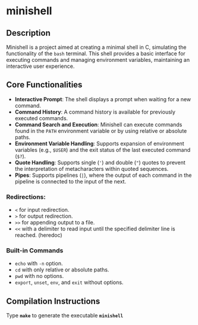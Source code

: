 <h1>minishell</h1>

<h2>Description</h2>

Minishell is a project aimed at creating a minimal shell in C, simulating the functionality of the <code>bash</code> terminal. This shell provides a basic interface for executing commands and managing environment variables, maintaining an interactive user experience.

<h2>Core Functionalities</h2>
<ul>
  <li><strong>Interactive Prompt</strong>: The shell displays a prompt when waiting for a new command.</li>
  <li><strong>Command History</strong>: A command history is available for previously executed commands.</li>
  <li><strong>Command Search and Execution</strong>: Minishell can execute commands found in the <code>PATH</code> environment variable or by using relative or absolute paths.</li>
  <li><strong>Environment Variable Handling</strong>: Supports expansion of environment variables (e.g., <code>$USER</code>) and the exit status of the last executed command (<code>$?</code>).</li>
  <li><strong>Quote Handling</strong>: Supports single (<code>'</code>) and double (<code>"</code>) quotes to prevent the interpretation of metacharacters within quoted sequences.</li>
   <li><strong>Pipes</strong>: Supports pipelines (<code>|</code>), where the output of each command in the pipeline is connected to the input of the next.</li>
</ul>
  <h3>Redirections:</h3>
    <ul>
      <li><code>&lt;</code> for input redirection.</li>
      <li><code>&gt;</code> for output redirection.</li>
      <li><code>&gt;&gt;</code> for appending output to a file.</li>
      <li><code>&lt;&lt;</code> with a delimiter to read input until the specified delimiter line is reached. (heredoc)</li>
    </ul>
  
  <h3>Built-in Commands</h3>
    <ul>
      <li><code>echo</code> with <code>-n</code> option.</li>
      <li><code>cd</code> with only relative or absolute paths.</li>
      <li><code>pwd</code> with no options.</li>
      <li><code>export</code>, <code>unset</code>, <code>env</code>, and <code>exit</code> without options.</li>
    </ul>

<h2>Compilation Instructions</h2>

Type <strong><code>make</code></strong> to generate the executable <strong><code>minishell</code></strong>

